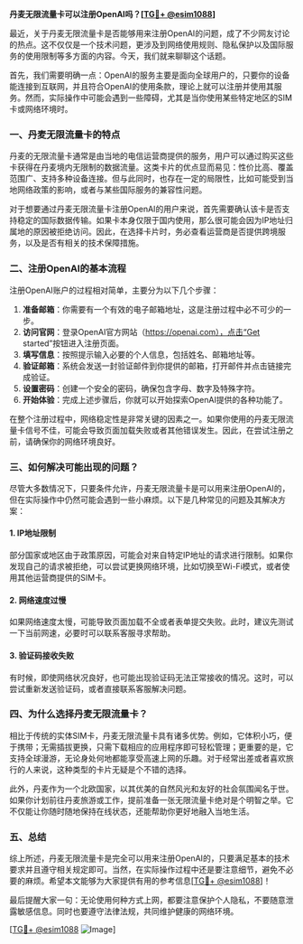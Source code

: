 **丹麦无限流量卡可以注册OpenAI吗？[[TG💪+ @esim1088](https://t.me/s/esim1088)]**

最近，关于丹麦无限流量卡是否能够用来注册OpenAI的问题，成了不少网友讨论的热点。这不仅仅是一个技术问题，更涉及到网络使用规则、隐私保护以及国际服务的使用限制等多方面的内容。今天，我们就来聊聊这个话题。

首先，我们需要明确一点：OpenAI的服务主要是面向全球用户的，只要你的设备能连接到互联网，并且符合OpenAI的使用条款，理论上就可以注册并使用其服务。然而，实际操作中可能会遇到一些障碍，尤其是当你使用某些特定地区的SIM卡或网络环境时。

### 一、丹麦无限流量卡的特点

丹麦的无限流量卡通常是由当地的电信运营商提供的服务，用户可以通过购买这些卡获得在丹麦境内无限制的数据流量。这类卡片的优点显而易见：性价比高、覆盖范围广、支持多种设备连接。但与此同时，也存在一定的局限性，比如可能受到当地网络政策的影响，或者与某些国际服务的兼容性问题。

对于想要通过丹麦无限流量卡注册OpenAI的用户来说，首先需要确认该卡是否支持稳定的国际数据传输。如果卡本身仅限于国内使用，那么很可能会因为IP地址归属地的原因被拒绝访问。因此，在选择卡片时，务必查看运营商是否提供跨境服务，以及是否有相关的技术保障措施。

### 二、注册OpenAI的基本流程

注册OpenAI账户的过程相对简单，主要分为以下几个步骤：

1. **准备邮箱**：你需要有一个有效的电子邮箱地址，这是注册过程中必不可少的一步。
2. **访问官网**：登录OpenAI官方网站（https://openai.com），点击“Get started”按钮进入注册页面。
3. **填写信息**：按照提示输入必要的个人信息，包括姓名、邮箱地址等。
4. **验证邮箱**：系统会发送一封验证邮件到你提供的邮箱，打开邮件并点击链接完成验证。
5. **设置密码**：创建一个安全的密码，确保包含字母、数字及特殊字符。
6. **开始体验**：完成上述步骤后，你就可以开始探索OpenAI提供的各种功能了。

在整个注册过程中，网络稳定性是非常关键的因素之一。如果你使用的丹麦无限流量卡信号不佳，可能会导致页面加载失败或者其他错误发生。因此，在尝试注册之前，请确保你的网络环境良好。

### 三、如何解决可能出现的问题？

尽管大多数情况下，只要条件允许，丹麦无限流量卡是可以用来注册OpenAI的，但在实际操作中仍然可能会遇到一些小麻烦。以下是几种常见的问题及其解决方案：

#### 1. IP地址限制
部分国家或地区由于政策原因，可能会对来自特定IP地址的请求进行限制。如果你发现自己的请求被拒绝，可以尝试更换网络环境，比如切换至Wi-Fi模式，或者使用其他运营商提供的SIM卡。

#### 2. 网络速度过慢
如果网络速度太慢，可能导致页面加载不全或者表单提交失败。此时，建议先测试一下当前网速，必要时可以联系客服寻求帮助。

#### 3. 验证码接收失败
有时候，即使网络状况良好，也可能出现验证码无法正常接收的情况。这时，可以尝试重新发送验证码，或者直接联系客服解决问题。

### 四、为什么选择丹麦无限流量卡？

相比于传统的实体SIM卡，丹麦无限流量卡具有诸多优势。例如，它体积小巧，便于携带；无需插拔更换，只需下载相应的应用程序即可轻松管理；更重要的是，它支持全球漫游，无论身处何地都能享受高速上网的乐趣。对于经常出差或者喜欢旅行的人来说，这种类型的卡片无疑是个不错的选择。

此外，丹麦作为一个北欧国家，以其优美的自然风光和友好的社会氛围闻名于世。如果你计划前往丹麦旅游或工作，提前准备一张无限流量卡绝对是个明智之举。它不仅能让你随时随地保持在线状态，还能帮助你更好地融入当地生活。

### 五、总结

综上所述，丹麦无限流量卡是完全可以用来注册OpenAI的，只要满足基本的技术要求并且遵守相关规定即可。当然，在实际操作过程中还是要注意细节，避免不必要的麻烦。希望本文能够为大家提供有用的参考信息[[TG💪+ @esim1088](https://t.me/s/esim1088)]！

最后提醒大家一句：无论使用何种方式上网，都要注意保护个人隐私，不要随意泄露敏感信息。同时也要遵守法律法规，共同维护健康的网络环境。

[[TG💪+ @esim1088](https://t.me/s/esim1088) ![Image](https://i.postimg.cc/4NQfJmqS/Snipaste-2025-05-13-00-14-12.png)]